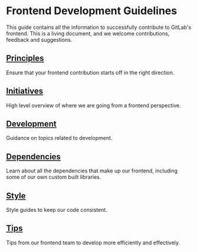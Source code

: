 # Frontend Development Guidelines

This guide contains all the information to successfully contribute to GitLab's frontend.
This is a living document, and we welcome contributions, feedback and suggestions.

## [Principles](principles.md)

Ensure that your frontend contribution starts off in the right direction.

## [Initiatives](initiatives.md)

High level overview of where we are going from a frontend perspective.

## [Development](development/index.md)

Guidance on topics related to development.

## [Dependencies](dependencies.md)

Learn about all the dependencies that make up our frontend, including some of our own custom built libraries.

## [Style](style/index.md)

Style guides to keep our code consistent.

## [Tips](tips.md)

Tips from our frontend team to develop more efficiently and effectively.

